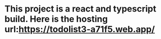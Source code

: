 # This project is a react and typescript build. Here is the hosting url:https://todolist3-a71f5.web.app/
